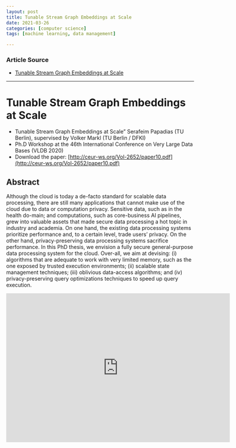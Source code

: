 ```yaml
---
layout: post
title: Tunable Stream Graph Embeddings at Scale 
date: 2021-03-26
categories: [computer science]
tags: [machine learning, data management]

---
```


### Article Source

* [Tunable Stream Graph Embeddings at Scale](https://www.youtube.com/watch?v=kFx4yKWFY5E)


---

# Tunable Stream Graph Embeddings at Scale

* Tunable Stream Graph Embeddings at Scale” Serafeim Papadias (TU Berlin), supervised by Volker Markl (TU Berlin / DFKI) 
* Ph.D Workshop at the 46th International Conference on Very Large Data Bases (VLDB 2020)
* Download the paper: [http://ceur-ws.org/Vol-2652/paper10.pdf](http://ceur-ws.org/Vol-2652/paper10.pdf)

## Abstract 

Although the cloud is today a de-facto standard for scalable data processing, there are still many applications that cannot make use of the cloud due to data or computation privacy. Sensitive data, such as in the health do-main; and computations, such as core-business AI pipelines, grew into valuable assets that made secure data processing a hot topic in industry and academia. On one hand, the existing data processing systems prioritize performance and, to a certain level, trade users’ privacy. On the other hand, privacy-preserving data processing systems sacrifice performance. In this PhD thesis, we envision a fully secure general-purpose data processing system for the cloud. Over-all, we aim at devising: (i) algorithms that are adequate to work with very limited memory, such as the one exposed by trusted execution environments; (ii) scalable state management techniques; (iii) oblivious data-access algorithms; and (iv) privacy-preserving query optimizations techniques to speed up query execution.

<iframe width="600" height="400" src="https://www.youtube.com/embed/kFx4yKWFY5E" title="YouTube video player" frameborder="0" allow="accelerometer; autoplay; clipboard-write; encrypted-media; gyroscope; picture-in-picture" allowfullscreen></iframe>